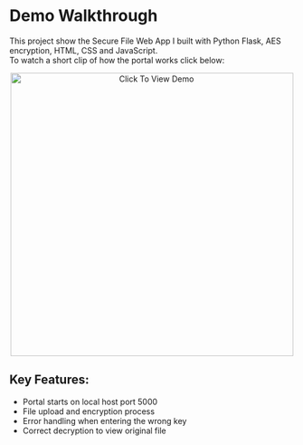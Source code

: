 # Demo Walkthrough
This project show the Secure File Web App I built with Python Flask, AES encryption, HTML, CSS and JavaScript. <br>
To watch a short clip of how the portal works click below:
<br>
<p align="center">
  <a href="https://www.canva.com/design/DAGwGvFacDI/8nmuLi4Oan3Vf1etNR99eg/edit?utm_content=DAGwGvFacDI&utm_campaign=designshare&utm_medium=link2&utm_source=sharebutton" target="_blank">
    <img src="https://lh3.googleusercontent.com/d/1VwdIYuGqyTzV9tjNg6Jd8KTV080l_TcY" 
         alt="Click To View Demo" width="500"/>
  </a>
</p>

## Key Features:
- Portal starts on local host port 5000
- File upload and encryption process
- Error handling when entering the wrong key
- Correct decryption to view original file
